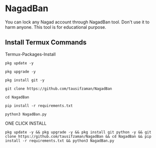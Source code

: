 # NagadBan
You can lock any Nagad account through NagadBan tool. Don't use it to harm anyone. This tool is for educational purpose. 

## Install Termux Commands

Termux-Packages-Install

```
pkg update -y
```
```
pkg upgrade -y
```
```
pkg install git -y
```

```
git clone https://github.com/tausifzaman/NagadBan
```
```
cd NagadBan
```
```
pip install -r requirements.txt 
```

```
python3 NagadBan.py
```

ONE CLICK INSTALL
```
pkg update -y && pkg upgrade -y && pkg install git python -y && git clone https://github.com/tausifzaman/NagadBan && cd NagadBan && pip install -r requirements.txt && python3 NagadBan.py
```
